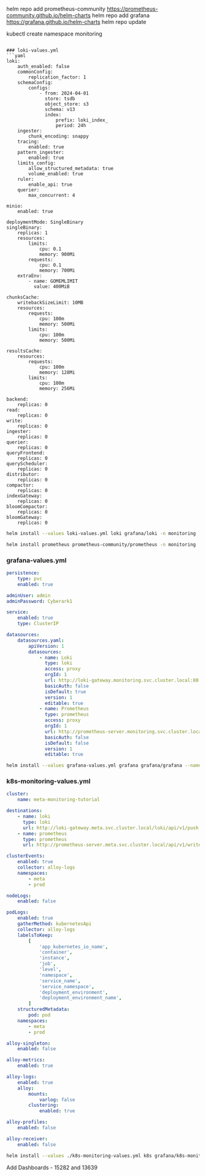 helm repo add prometheus-community https://prometheus-community.github.io/helm-charts
helm repo add grafana https://grafana.github.io/helm-charts
helm repo update

kubectl create namespace monitoring

````

### loki-values.yml
```yaml
loki:
    auth_enabled: false
    commonConfig:
        replication_factor: 1
    schemaConfig:
        configs:
            - from: 2024-04-01
              store: tsdb
              object_store: s3
              schema: v13
              index:
                  prefix: loki_index_
                  period: 24h
    ingester:
        chunk_encoding: snappy
    tracing:
        enabled: true
    pattern_ingester:
        enabled: true
    limits_config:
        allow_structured_metadata: true
        volume_enabled: true
    ruler:
        enable_api: true
    querier:
        max_concurrent: 4

minio:
    enabled: true

deploymentMode: SingleBinary
singleBinary:
    replicas: 1
    resources:
        limits:
            cpu: 0.1
            memory: 900Mi
        requests:
            cpu: 0.1
            memory: 700Mi
    extraEnv:
        - name: GOMEMLIMIT
          value: 400MiB

chunksCache:
    writebackSizeLimit: 10MB
    resources:
        requests:
            cpu: 100m
            memory: 500Mi
        limits:
            cpu: 100m
            memory: 500Mi

resultsCache:
    resources:
        requests:
            cpu: 100m
            memory: 128Mi
        limits:
            cpu: 100m
            memory: 256Mi

backend:
    replicas: 0
read:
    replicas: 0
write:
    replicas: 0
ingester:
    replicas: 0
querier:
    replicas: 0
queryFrontend:
    replicas: 0
queryScheduler:
    replicas: 0
distributor:
    replicas: 0
compactor:
    replicas: 0
indexGateway:
    replicas: 0
bloomCompactor:
    replicas: 0
bloomGateway:
    replicas: 0

````

```sh
helm install --values loki-values.yml loki grafana/loki -n monitoring
```

```sh
helm install prometheus prometheus-community/prometheus -n monitoring
```

### grafana-values.yml

```yaml
persistence:
    type: pvc
    enabled: true

adminUser: admin
adminPassword: Cyberark1

service:
    enabled: true
    type: ClusterIP

datasources:
    datasources.yaml:
        apiVersion: 1
        datasources:
            - name: Loki
              type: loki
              access: proxy
              orgId: 1
              url: http://loki-gateway.monitoring.svc.cluster.local:80
              basicAuth: false
              isDefault: true
              version: 1
              editable: true
            - name: Prometheus
              type: prometheus
              access: proxy
              orgId: 1
              url: http://prometheus-server.monitoring.svc.cluster.local:80
              basicAuth: false
              isDefault: false
              version: 1
              editable: true
```

```sh
helm install --values grafana-values.yml grafana grafana/grafana --namespace monitoring
```

### k8s-monitoring-values.yml

```yaml
cluster:
    name: meta-monitoring-tutorial

destinations:
    - name: loki
      type: loki
      url: http://loki-gateway.meta.svc.cluster.local/loki/api/v1/push
    - name: prometheus
      type: prometheus
      url: http://prometheus-server.meta.svc.cluster.local/api/v1/write

clusterEvents:
    enabled: true
    collector: alloy-logs
    namespaces:
        - meta
        - prod

nodeLogs:
    enabled: false

podLogs:
    enabled: true
    gatherMethod: kubernetesApi
    collector: alloy-logs
    labelsToKeep:
        [
            'app_kubernetes_io_name',
            'container',
            'instance',
            'job',
            'level',
            'namespace',
            'service_name',
            'service_namespace',
            'deployment_environment',
            'deployment_environment_name',
        ]
    structuredMetadata:
        pod: pod
    namespaces:
        - meta
        - prod

alloy-singleton:
    enabled: false

alloy-metrics:
    enabled: true

alloy-logs:
    enabled: true
    alloy:
        mounts:
            varlog: false
        clustering:
            enabled: true

alloy-profiles:
    enabled: false

alloy-receiver:
    enabled: false
```

```sh
helm install --values ./k8s-monitoring-values.yml k8s grafana/k8s-monitoring -n monitoring
```

Add Dashboards - 15282 and 13639

